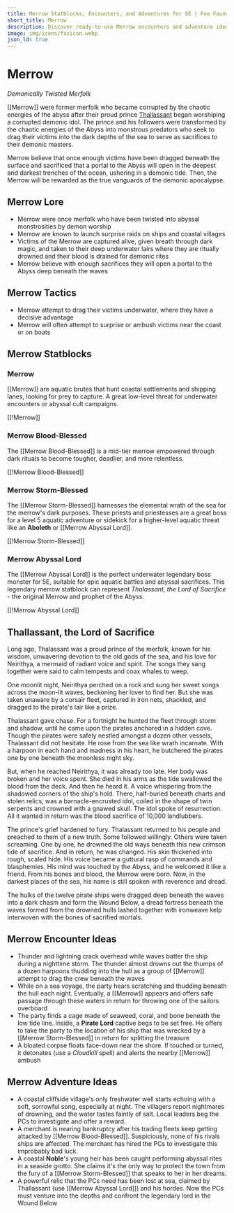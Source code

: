 ```yaml
---
title: Merrow Statblocks, Encounters, and Adventures for 5E | Foe Foundry
short_title: Merrow
description: Discover ready-to-use Merrow encounters and adventure ideas for your 5E campaign. From ambushes at sea to abyssal cults and drowned relics, these coastal horrors are perfect for one-shots or full arcs.
image: img/icons/favicon.webp
json_ld: true
---
```


# Merrow

*Demonically Twisted Merfolk*

[[Merrow]] were former merfolk who became corrupted by the chaotic energies of the abyss after their proud prince [Thallassant](#thallassant-the-lord-of-sacrifice) began worshiping a corrupted demonic idol. The prince and his followers were transformed by the chaotic energies of the Abyss into monstrous predators who seek to drag their victims into the dark depths of the sea to serve as sacrifices to their demonic masters.  

Merrow believe that once enough victims have been dragged beneath the surface and sacrificed that a portal to the Abyss will open in the deepest and darkest trenches of the ocean, ushering in a demonic tide. Then, the Merrow will be rewarded as the true vanguards of the demonic apocalypse.

## Merrow Lore

- Merrow were once merfolk who have been twisted into abyssal monstrosities by demon worship
- Merrow are known to launch surprise raids on ships and coastal villages
- Victims of the Merrow are captured alive, given breath through dark magic, and taken to their deep underwater lairs where they are ritually drowned and their blood is drained for demonic rites
- Merrow believe with enough sacrifices they will open a portal to the Abyss deep beneath the waves

## Merrow Tactics

- Merrow attempt to drag their victims underwater, where they have a decisive advantage
- Merrow will often attempt to surprise or ambush victims near the coast or on boats

## Merrow Statblocks

### Merrow

[[Merrow]] are aquatic brutes that hunt coastal settlements and shipping lanes, looking for prey to capture. A great low-level threat for underwater encounters or abyssal cult campaigns.

[[!Merrow]]

### Merrow Blood-Blessed

The [[Merrow Blood-Blessed]] is a mid-tier merrow empowered through dark rituals to become tougher, deadlier, and more relentless.

[[!Merrow Blood-Blessed]]

### Merrow Storm-Blessed

The [[Merrow Storm-Blessed]] harnesses the elemental wrath of the sea for the merrow's dark purposes. These priests and priestesses are a great boss for a level 5 aquatic adventure or sidekick for a higher-level aquatic threat like an **Aboleth** or [[Merrow Abyssal Lord]].

[[!Merrow Storm-Blessed]]

### Merrow Abyssal Lord

The [[Merrow Abyssal Lord]] is the perfect underwater legendary boss monster for 5E, suitable for epic aquatic battles and abyssal sacrifices. This legendary merrow statblock can represent *Thalassant, the Lord of Sacrifice* - the original Merrow and prophet of the Abyss.

[[!Merrow Abyssal Lord]]

## Thallassant, the Lord of Sacrifice

Long ago, Thalassant was a proud prince of the merfolk, known for his wisdom, unwavering devotion to the old gods of the sea, and his love for Neirithya, a mermaid of radiant voice and spirit. The songs they sang together were said to calm tempests and coax whales to weep.

One moonlit night, Neirithya perched on a rock and sung her sweet songs across the moon-lit waves, beckoning her lover to find her. But she was taken unaware by a corsair fleet, captured in iron nets, shackled, and dragged to the pirate's lair like a prize.

Thalassant gave chase. For a fortnight he hunted the fleet through storm and shadow, until he came upon the pirates anchored in a hidden cove. Though the pirates were safely nestled amongst a dozen other vessels, Thalassant did not hesitate. He rose from the sea like wrath incarnate. With a harpoon in each hand and madness in his heart, he butchered the pirates one by one beneath the moonless night sky. 

But, when he reached Neirithya, it was already too late. Her body was broken and her voice spent. She died in his arms as the tide swallowed the blood from the deck. And then he heard it. A voice whispering from the shadowed corners of the ship's hold. There, half-buried beneath charts and stolen relics, was a barnacle-encrusted idol, coiled in the shape of twin serpents and crowned with a gnawed skull. The idol spoke of resurrection. All it wanted in return was the blood sacrifice of 10,000 landlubbers.

The prince's grief hardened to fury. Thalassant returned to his people and preached to them of a new truth. Some followed willingly. Others were taken screaming. One by one, he drowned the old ways beneath this new crimson tide of sacrifice. And in return, he was changed. His skin thickened into rough, scaled hide. His voice became a guttural rasp of commands and blasphemies. His mind was touched by the Abyss, and he welcomed it like a friend. From his bones and blood, the Merrow were born. Now, in the darkest places of the sea, his name is still spoken with reverence and dread.

The hulks of the twelve pirate ships were dragged deep beneath the waves into a dark chasm and form the Wound Below, a dread fortress beneath the waves formed from the drowned hulls lashed together with ironweave kelp interwoven with the bones of sacrified mortals.

## Merrow Encounter Ideas

- Thunder and lightning crack overhead while waves batter the ship during a nighttime storm. The thunder almost drowns out the thumps of a dozen harpoons thudding into the hull as a group of [[Merrow]] attempt to drag the crew beneath the waves
- While on a sea voyage, the party hears scratching and thudding beneath the hull each night. Eventually, a [[Merrow]] appears and offers safe passage through these waters in return for throwing one of the sailors overboard
- The party finds a cage made of seaweed, coral, and bone beneath the low tide line. Inside, a **Pirate Lord** captive begs to be set free. He offers to take the party to the location of his ship that was wrecked by a [[Merrow Storm-Blessed]] in return for splitting the treasure
- A bloated corpse floats face-down near the shore. If touched or turned, it detonates (use a *Cloudkill* spell) and alerts the nearby [[Merrow]] ambush

## Merrow Adventure Ideas

- A coastal cliffside village's only freshwater well starts echoing with a soft, sorrowful song, especially at night. The villagers report nightmares of drowning, and the water tastes faintly of salt. Local leaders beg the PCs to investigate and offer a reward.
- A merchant is nearing bankruptcy after his trading fleets keep getting attacked by [[Merrow Blood-Blessed]]. Suspiciously, none of his rivals ships are affected. The merchant has hired the PCs to investigate this improbably bad luck.
- A coastal **Noble**'s young heir has been caught performing abyssal rites in a seaside grotto. She claims it's the only way to protect the town from the fury of a [[Merrow Storm-Blessed]] that speaks to her in her dreams.
- A powerful relic that the PCs need has been lost at sea, claimed by Thallassant (use [[Merrow Abyssal Lord]]) and his hordes. Now the PCs must venture into the depths and confront the legendary lord in the Wound Below
